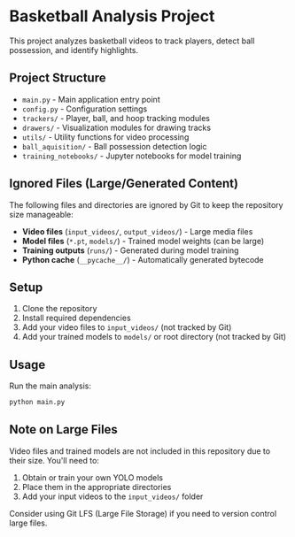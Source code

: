 # Basketball Analysis Project

This project analyzes basketball videos to track players, detect ball possession, and identify highlights.

## Project Structure

- `main.py` - Main application entry point
- `config.py` - Configuration settings
- `trackers/` - Player, ball, and hoop tracking modules
- `drawers/` - Visualization modules for drawing tracks
- `utils/` - Utility functions for video processing
- `ball_aquisition/` - Ball possession detection logic
- `training_notebooks/` - Jupyter notebooks for model training

## Ignored Files (Large/Generated Content)

The following files and directories are ignored by Git to keep the repository size manageable:

- **Video files** (`input_videos/`, `output_videos/`) - Large media files
- **Model files** (`*.pt`, `models/`) - Trained model weights (can be large)
- **Training outputs** (`runs/`) - Generated during model training
- **Python cache** (`__pycache__/`) - Automatically generated bytecode

## Setup

1. Clone the repository
2. Install required dependencies
3. Add your video files to `input_videos/` (not tracked by Git)
4. Add your trained models to `models/` or root directory (not tracked by Git)

## Usage

Run the main analysis:
```bash
python main.py
```

## Note on Large Files

Video files and trained models are not included in this repository due to their size. You'll need to:

1. Obtain or train your own YOLO models
2. Place them in the appropriate directories
3. Add your input videos to the `input_videos/` folder

Consider using Git LFS (Large File Storage) if you need to version control large files.
